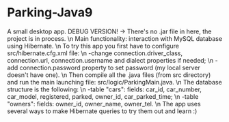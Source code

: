 # Parking-Java9
A small desktop app. DEBUG VERSION! -> There's no .jar file in here, the project is in process. \n
Main functionality: interaction with MySQL database using Hibernate. \n
To try this app you first have to configure src/hibernate.cfg.xml file: \n
  -change connection.driver_class, connection.url, connection.username and dialect properties if needed; \n
  -add connection.password property to set password (my local server doesn't have one). \n
Then compile all the .java files (from src directory) and run the main launching file: src/logic/ParkingMain.java. \n
The database structure is the following: \n
 -table "cars": fields: car_id, car_number, car_model, registered, parked, owner_id, car_parked_time; \n
 -table "owners": fields: owner_id, owner_name, owner_tel. \n
 The app uses several ways to make Hibernate queries to try them out and learn :) 
